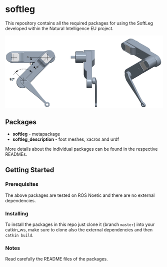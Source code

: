 # softleg

This repository contains all the required packages for using the SoftLeg developed within the Natural Intelligence EU project.

![SoftFootV2](https://github.com/CentroEPiaggio/softleg/blob/main/images/softleg-rviz.png)

## Packages

* **softleg** - metapackage
* **softleg_description** - foot meshes, xacros and urdf

More details about the individual packages can be found in the respective READMEs.

## Getting Started

### Prerequisites

The above packages are tested on ROS Noetic and there are no external dependencies.

### Installing

To install the packages in this repo just clone it (branch `master`) into your catkin_ws, make sure to clone also the external dependencies and then `catkin build`.

### Notes

Read carefully the README files of the packages.

